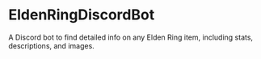 # EldenRingDiscordBot
A Discord bot to find detailed info on any Elden Ring item, including stats, descriptions, and images.

